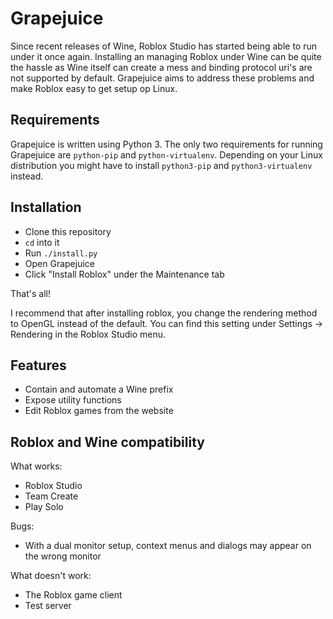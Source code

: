 # Grapejuice
Since recent releases of Wine, Roblox Studio has started being able to run under it once again.
Installing an managing Roblox under Wine can be quite the hassle as Wine itself can create a mess and binding protocol
uri's are not supported by default. Grapejuice aims to address these problems and make Roblox easy to get setup op Linux.

## Requirements
Grapejuice is written using Python 3. The only two requirements for running Grapejuice are `python-pip`
and `python-virtualenv`. Depending on your Linux distribution you might have to install `python3-pip` and
`python3-virtualenv` instead.

## Installation
- Clone this repository
- `cd` into it
- Run `./install.py`
- Open Grapejuice
- Click "Install Roblox" under the Maintenance tab

That's all!

I recommend that after installing roblox, you change the rendering method to OpenGL instead of the default. You can find
this setting under Settings -> Rendering in the Roblox Studio menu.

## Features
- Contain and automate a Wine prefix
- Expose utility functions
- Edit Roblox games from the website

## Roblox and Wine compatibility
What works:
- Roblox Studio
- Team Create
- Play Solo

Bugs:
- With a dual monitor setup, context menus and dialogs may appear on the wrong monitor

What doesn't work:
- The Roblox game client
- Test server